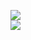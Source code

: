 [![](https://img.shields.io/badge/Made%20With-Github%20Spray-lightgrey.svg?style=for-the-badge&logo=github)](https://github.com/Annihil/github-spray#18713)  
[![](https://i.imgur.com/2DrTn0Z.gif)](https://github.com/Annihil/github-spray)